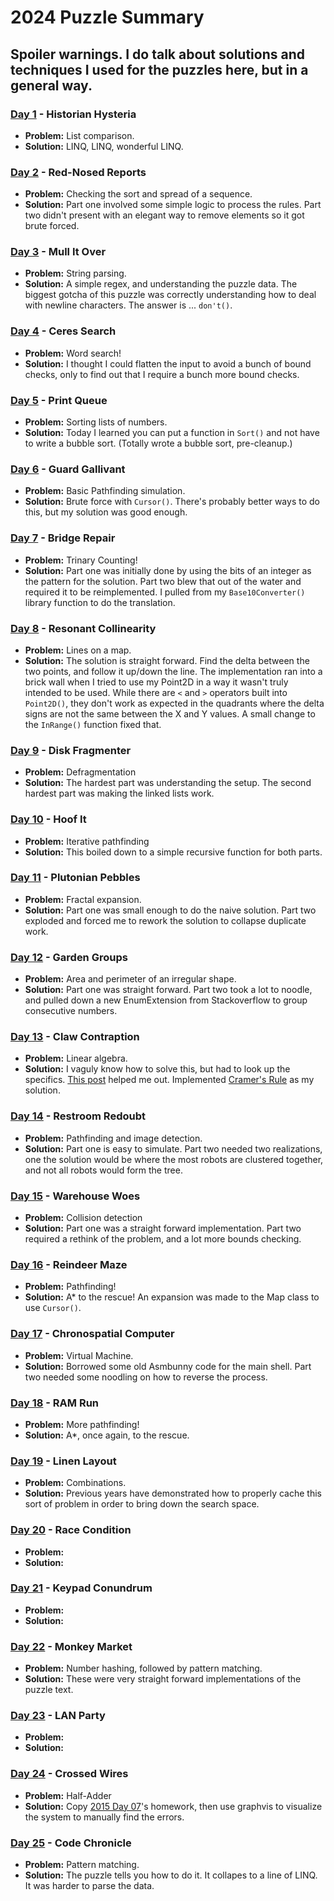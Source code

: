 # 2024 Puzzle Summary 
## Spoiler warnings. I do talk about solutions and techniques I used for the puzzles here, but in a general way.

### [Day 1](Day%2001) - Historian Hysteria
- **Problem:** List comparison.
- **Solution:** LINQ, LINQ, wonderful LINQ. 

### [Day 2](Day%2002) - Red-Nosed Reports
- **Problem:** Checking the sort and spread of a sequence. 
- **Solution:** Part one involved some simple logic to process the rules. Part two didn't present with an elegant way to remove elements so it got brute forced.

### [Day 3](Day%2003) - Mull It Over
- **Problem:** String parsing. 
- **Solution:** A simple regex, and understanding the puzzle data. The biggest gotcha of this puzzle was correctly understanding how to deal with newline characters. The answer is ... `don't()`. 

### [Day 4](Day%2004) - Ceres Search
- **Problem:** Word search!
- **Solution:** I thought I could flatten the input to avoid a bunch of bound checks, only to find out that I require a bunch more bound checks.

### [Day 5](Day%2005) - Print Queue
- **Problem:** Sorting lists of numbers.
- **Solution:** Today I learned you can put a function in `Sort()` and not have to write a bubble sort. (Totally wrote a bubble sort, pre-cleanup.)

### [Day 6](Day%2006) - Guard Gallivant
- **Problem:** Basic Pathfinding simulation.
- **Solution:** Brute force with `Cursor()`. There's probably better ways to do this, but my solution was good enough. 

### [Day 7](Day%2007) - Bridge Repair
- **Problem:** Trinary Counting!
- **Solution:** Part one was initially done by using the bits of an integer as the pattern for the solution. Part two blew that out of the water and required it to be reimplemented. I pulled from my `Base10Converter()` library function to do the translation.

### [Day 8](Day%2008) - Resonant Collinearity
- **Problem:** Lines on a map.
- **Solution:** The solution is straight forward. Find the delta between the two points, and follow it up/down the line. The implementation ran into a brick wall when I tried to use my Point2D in a way it wasn't truly intended to be used. While there are `<` and `>` operators built into `Point2D()`, they don't work as expected in the quadrants where the delta signs are not the same between the X and Y values. A small change to the `InRange()` function fixed that.

### [Day 9](Day%2009) - Disk Fragmenter
- **Problem:** Defragmentation
- **Solution:** The hardest part was understanding the setup. The second hardest part was making the linked lists work.

### [Day 10](Day%2010) - Hoof It
- **Problem:** Iterative pathfinding
- **Solution:** This boiled down to a simple recursive function for both parts.

### [Day 11](Day%2011) - Plutonian Pebbles
- **Problem:** Fractal expansion.
- **Solution:** Part one was small enough to do the naive solution. Part two exploded and forced me to rework the solution to collapse duplicate work.

### [Day 12](Day%2012) - Garden Groups
- **Problem:** Area and perimeter of an irregular shape.
- **Solution:** Part one was straight forward. Part two took a lot to noodle, and pulled down a new EnumExtension from Stackoverflow to group consecutive numbers.

### [Day 13](Day%2013) - Claw Contraption
- **Problem:** Linear algebra.
- **Solution:** I vaguly know how to solve this, but had to look up the specifics. [This post](https://www.reddit.com/r/adventofcode/comments/1hd7irq/2024_day_13_an_explanation_of_the_mathematics/) helped me out. Implemented [Cramer's Rule](https://en.wikipedia.org/wiki/Cramer%27s_rule#Explicit_formulas_for_small_systems) as my solution. 

### [Day 14](Day%2014) - Restroom Redoubt 
- **Problem:** Pathfinding and image detection.
- **Solution:** Part one is easy to simulate. Part two needed two realizations, one the solution would be where the most robots are clustered together, and not all robots would form the tree.

### [Day 15](Day%2015) - Warehouse Woes
- **Problem:** Collision detection
- **Solution:** Part one was a straight forward implementation. Part two required a rethink of the problem, and a lot more bounds checking.

### [Day 16](Day%2016) - Reindeer Maze
- **Problem:** Pathfinding!
- **Solution:** A* to the rescue! An expansion was made to the Map class to use `Cursor()`.

### [Day 17](Day%2017) - Chronospatial Computer
- **Problem:** Virtual Machine.
- **Solution:** Borrowed some old Asmbunny code for the main shell. Part two needed some noodling on how to reverse the process.

### [Day 18](Day%2018) - RAM Run
- **Problem:** More pathfinding! 
- **Solution:** A*, once again, to the rescue.

### [Day 19](Day%2019) - Linen Layout
- **Problem:** Combinations. 
- **Solution:** Previous years have demonstrated how to properly cache this sort of problem in order to bring down the search space.

### [Day 20](Day%2020) - Race Condition
- **Problem:** 
- **Solution:** 

### [Day 21](Day%2021) - Keypad Conundrum
- **Problem:** 
- **Solution:** 

### [Day 22](Day%2022) - Monkey Market
- **Problem:** Number hashing, followed by pattern matching.
- **Solution:** These were very straight forward implementations of the puzzle text.

### [Day 23](Day%2023) - LAN Party
- **Problem:** 
- **Solution:** 

### [Day 24](Day%2024) - Crossed Wires
- **Problem:** Half-Adder
- **Solution:** Copy [2015 Day 07](../2015/Day%2007/)'s homework, then use graphvis to visualize the system to manually find the errors.

### [Day 25](Day%2025) - Code Chronicle
- **Problem:** Pattern matching.
- **Solution:** The puzzle tells you how to do it. It collapes to a line of LINQ. It was harder to parse the data.
